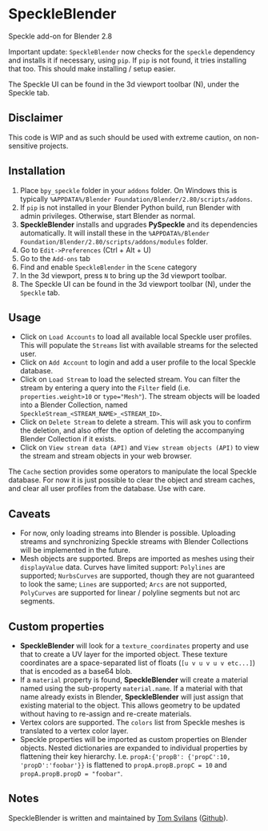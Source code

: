 # SpeckleBlender
Speckle add-on for Blender 2.8


Important update: `SpeckleBlender` now checks for the `speckle` dependency and installs it if necessary, using `pip`. If `pip` is not found, it tries installing that too. This should make installing / setup easier. 

The Speckle UI can be found in the 3d viewport toolbar (N), under the Speckle tab.


## Disclaimer
This code is WIP and as such should be used with extreme caution, on non-sensitive projects.

## Installation

1. Place `bpy_speckle` folder in your `addons` folder. On Windows this is typically `%APPDATA%/Blender Foundation/Blender/2.80/scripts/addons`.
2. If `pip` is not installed in your Blender Python build, run Blender with admin privileges. Otherwise, start Blender as normal.
3. **SpeckleBlender** installs and upgrades **PySpeckle** and its dependencies automatically. It will install these in the `%APPDATA%/Blender Foundation/Blender/2.80/scripts/addons/modules` folder.
4. Go to `Edit->Preferences` (Ctrl + Alt + U)
5. Go to the `Add-ons` tab
6. Find and enable `SpeckleBlender` in the `Scene` category
7. In the 3d viewport, press `N` to bring up the 3d viewport toolbar.
8. The Speckle UI can be found in the 3d viewport toolbar (N), under the `Speckle` tab.

## Usage

- Click on `Load Accounts` to load all available local Speckle user profiles. This will populate the `Streams` list with available streams for the selected user.
- Click on `Add Account` to login and add a user profile to the local Speckle database.
- Click on `Load Stream` to load the selected stream. You can filter the stream by entering a query into the `Filter` field (i.e. `properties.weight>10` or `type="Mesh"`). The stream objects will be loaded into a Blender Collection, named `SpeckleStream_<STREAM_NAME>_<STREAM_ID>`.
- Click on `Delete Stream` to delete a stream. This will ask you to confirm the deletion, and also offer the option of deleting the accompanying Blender Collection if it exists.
- Click on `View stream data (API)` and `View stream objects (API)` to view the stream and stream objects in your web browser.

The `Cache` section provides some operators to manipulate the local Speckle database. For now it is just possible to clear the object and stream caches, and clear all user profiles from the database. Use with care.

## Caveats

- For now, only loading streams into Blender is possible. Uploading streams and synchronizing Speckle streams with Blender Collections will be implemented in the future.
- Mesh objects are supported. Breps are imported as meshes using their `displayValue` data. Curves have limited support: `Polylines` are supported; `NurbsCurves` are supported, though they are not guaranteed to look the same; `Lines` are supported; `Arcs` are not supported, `PolyCurves` are supported for linear / polyline segments but not arc segments.

## Custom properties

- **SpeckleBlender** will look for a `texture_coordinates` property and use that to create a UV layer for the imported object. These texture coordinates are a space-separated list of floats (`[u v u v u v etc...]`) that is encoded as a base64 blob. 
- If a `material` property is found, **SpeckleBlender** will create a material named using the sub-property `material.name`. If a material with that name already exists in Blender, **SpeckleBlender** will just assign that existing material to the object. This allows geometry to be updated without having to re-assign and re-create materials.
- Vertex colors are supported. The `colors` list from Speckle meshes is translated to a vertex color layer.
- Speckle properties will be imported as custom properties on Blender objects. Nested dictionaries are expanded to individual properties by flattening their key hierarchy. I.e. `propA:{'propB': {'propC':10, 'propD':'foobar'}}` is flattened to `propA.propB.propC = 10` and `propA.propB.propD = "foobar"`.

## Notes
SpeckleBlender is written and maintained by [Tom Svilans](http://tomsvilans.com) ([Github](https://github.com/tsvilans)).
